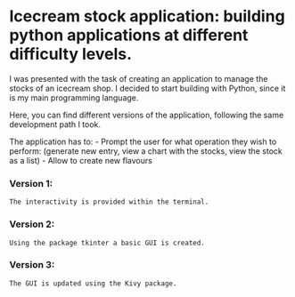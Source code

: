 # Icecream stock application: building python applications at different difficulty levels.

I was presented with the task of creating an application to manage the stocks of an icecream shop.
I decided to start building with Python, since it is my main programming language.

Here, you can find different versions of the application, following the same development path I took.

The application has to:
    - Prompt the user for what operation they wish to perform: (generate new entry, view a chart with the stocks, view the stock as a list)
    - Allow to create new flavours


### Version 1:
    The interactivity is provided within the terminal.

### Version 2:
    Using the package tkinter a basic GUI is created.

### Version 3:
    The GUI is updated using the Kivy package.